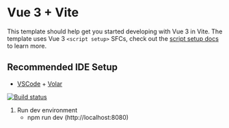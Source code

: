 # Vue 3 + Vite

This template should help get you started developing with Vue 3 in Vite. The template uses Vue 3 `<script setup>` SFCs, check out the [script setup docs](https://v3.vuejs.org/api/sfc-script-setup.html#sfc-script-setup) to learn more.

## Recommended IDE Setup

- [VSCode](https://code.visualstudio.com/) + [Volar](https://marketplace.visualstudio.com/items?itemName=johnsoncodehk.volar)

[![Build status](https://dev.azure.com/glyle/vite/_apis/build/status/vite)](https://dev.azure.com/glyle/vite/_build/latest?definitionId=32)

1. Run dev environment
   - npm run dev (http://localhost:8080)